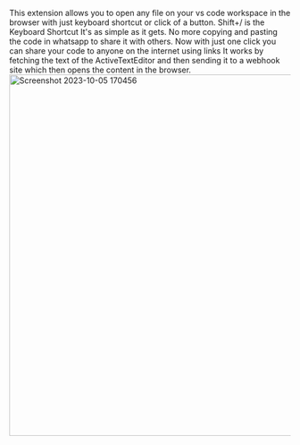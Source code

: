 This extension allows you to open any file on your vs code workspace in the browser with just keyboard shortcut or click of a button. Shift+/ is the Keyboard Shortcut
It's as simple as it gets. No more copying and pasting the code in whatsapp to share it with others. Now with just one click you can share your code to anyone on the internet using links
It works by fetching the text of the ActiveTextEditor and then sending it to a webhook site which then opens the content in the browser.
<img width="647" alt="Screenshot 2023-10-05 170456" src="https://github.com/ShubhamShukla4211/lincc/assets/65401980/3a484be7-7deb-45f2-8fb1-04938edb7cb5">
